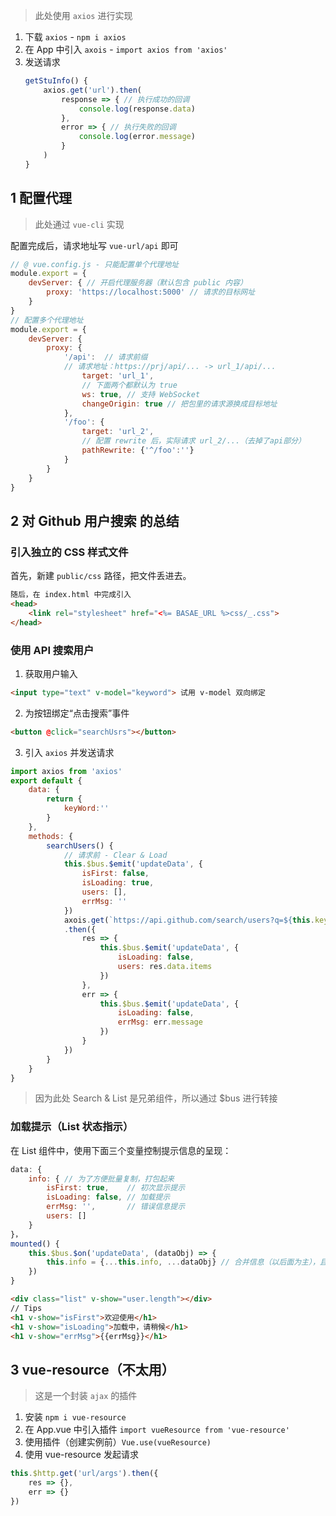 > 此处使用 `axios` 进行实现

1. 下载 `axios` - `npm i axios`
2. 在 App 中引入 `axois` - `import axios from 'axios'`
3. 发送请求
	```js
	getStuInfo() {
		axios.get('url').then(
			response => { // 执行成功的回调
				console.log(response.data)
			},
			error => { // 执行失败的回调
				console.log(error.message)
			}
		)
	}
	```

## 1 配置代理
> 此处通过 `vue-cli` 实现

配置完成后，请求地址写 `vue-url/api` 即可

```js
// @ vue.config.js - 只能配置单个代理地址
module.export = {
	devServer: { // 开启代理服务器（默认包含 public 内容）
		proxy: 'https://localhost:5000' // 请求的目标网址
	}
}
// 配置多个代理地址
module.export = {
	devServer: {
		proxy: {
			'/api':  // 请求前缀
			// 请求地址：https://prj/api/... -> url_1/api/...
				target: 'url_1',
				// 下面两个都默认为 true
				ws: true, // 支持 WebSocket
				changeOrigin: true // 把包里的请求源换成目标地址
			},
			'/foo': {
				target: 'url_2',
				// 配置 rewrite 后，实际请求 url_2/...（去掉了api部分）
				pathRewrite: {'^/foo':''}
			}
		}
	}
}
```


## 2 对 Github 用户搜索 的总结

### 引入独立的 CSS 样式文件

首先，新建 `public/css` 路径，把文件丢进去。
```html
随后，在 index.html 中完成引入
<head>
	<link rel="stylesheet" href="<%= BASAE_URL %>css/_.css">
</head>
```

### 使用 API 搜索用户
1. 获取用户输入
```html
<input type="text" v-model="keyword"> 试用 v-model 双向绑定
```
2. 为按钮绑定“点击搜索”事件
```html
<button @click="searchUsrs"></button>
```
3. 引入 `axios` 并发送请求
```js
import axios from 'axios'
export default {
	data: { 
		return { 
			keyWord:''
		}
	},
	methods: {
		searchUsers() {
			// 请求前 - Clear & Load
			this.$bus.$emit('updateData', {
				isFirst: false,
				isLoading: true,
				users: [],
				errMsg: ''
			})
			axois.get(`https://api.github.com/search/users?q=${this.keyWord}`)
			.then({
				res => { 
					this.$bus.$emit('updateData', {
						isLoading: false,
						users: res.data.items
					})
				},
				err => { 
					this.$bus.$emit('updateData', {
						isLoading: false,
						errMsg: err.message
					})
				}
			})
		}
	}
}
```
> 因为此处 Search & List 是兄弟组件，所以通过 $bus 进行转接

### 加载提示（List 状态指示）

在 List 组件中，使用下面三个变量控制提示信息的呈现：
```js
data: {
	info: { // 为了方便批量复制，打包起来
		isFirst: true,    // 初次显示提示
		isLoading: false, // 加载提示
		errMsg: '',       // 错误信息提示
		users: []
	}
}，
mounted() {
	this.$bus.$on('updateData', (dataObj) => {
		this.info = {...this.info, ...dataObj} // 合并信息（以后面为主），且不丢失字段
	})
}
```
```html
<div class="list" v-show="user.length"></div>
// Tips
<h1 v-show="isFirst">欢迎使用</h1>
<h1 v-show="isLoading">加载中，请稍候</h1>
<h1 v-show="errMsg">{{errMsg}}</h1>
```

## 3 vue-resource（不太用）
> 这是一个封装 `ajax` 的插件

1. 安装 `npm i vue-resource`
2. 在 App.vue 中引入插件 `import vueResource from 'vue-resource'`
3. 使用插件（创建实例前）`Vue.use(vueResource)`
4. 使用 vue-resource 发起请求
```js
this.$http.get('url/args').then({
	res => {},
	err => {}
})
```

